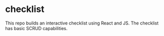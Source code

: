 # checklist
This repo builds an interactive checklist using React and JS. The checklist has basic SCRUD capabilities.
